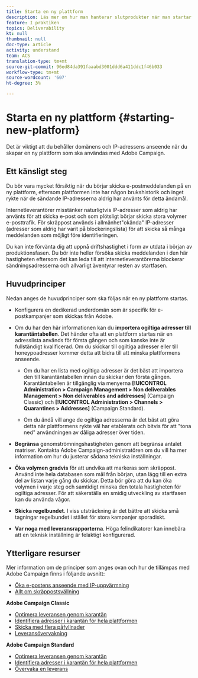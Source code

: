 ```yaml
---
title: Starta en ny plattform
description: Läs mer om hur man hanterar slutprodukter när man startar en ny plattform med Adobe Campaign.
feature: I praktiken
topics: Deliverability
kt: null
thumbnail: null
doc-type: article
activity: understand
team: ACS
translation-type: tm+mt
source-git-commit: 96ed84da391faaabd3001ddd6a411ddc1f46b033
workflow-type: tm+mt
source-wordcount: '607'
ht-degree: 3%

---
```



# Starta en ny plattform {#starting-new-platform}

Det är viktigt att du behåller domänens och IP-adressens anseende när du skapar en ny plattform som ska användas med Adobe Campaign.

## Ett känsligt steg

Du bör vara mycket försiktig när du börjar skicka e-postmeddelanden på en ny plattform, eftersom plattformen inte har någon brukshistorik och inget rykte när de sändande IP-adresserna aldrig har använts för detta ändamål.

Internetleverantörer misstänker naturligtvis IP-adresser som aldrig har använts för att skicka e-post och som plötsligt börjar skicka stora volymer e-posttrafik. För skräppost används i allmänhet&quot;okända&quot; IP-adresser (adresser som aldrig har varit på blockeringslista) för att skicka så många meddelanden som möjligt före identifieringen.

Du kan inte förvänta dig att uppnå driftshastighet i form av utdata i början av produktionsfasen. Du bör inte heller försöka skicka meddelanden i den här hastigheten eftersom det kan leda till att internetleverantörerna blockerar sändningsadresserna och allvarligt äventyrar resten av startfasen.

## Huvudprinciper

Nedan anges de huvudprinciper som ska följas när en ny plattform startas.

* Konfigurera en dedikerad underdomän som är specifik för e-postkampanjer som skickas från Adobe.

* Om du har den här informationen kan du **importera ogiltiga adresser till karantäntabellen**.
Det händer ofta att en plattform startas när en adresslista används för första gången och som kanske inte är fullständigt kvalificerad. Om du skickar till ogiltiga adresser eller till honeypoadresser kommer detta att bidra till att minska plattformens anseende.

   * Om du har en lista med ogiltiga adresser är det bäst att importera den till karantäntabellen innan du skickar den första gången. Karantäntabellen är tillgänglig via menyerna **[!UICONTROL Administration > Campaign Management > Non deliverables Management > Non deliverables and addresses]** (Campaign Classic) och **[!UICONTROL Administration > Channels > Quarantines > Addresses]** (Campaign Standard).

   * Om du ändå vill ange de ogiltiga adresserna är det bäst att göra detta när plattformens rykte väl har etablerats och bitvis för att &quot;tona ned&quot; användningen av dåliga adresser över tiden.

* **Begränsa** genomströmningshastigheten genom att begränsa antalet matriser. Kontakta Adobe Campaign-administratören om du vill ha mer information om hur du justerar sådana tekniska inställningar.

* **Öka volymen gradvis** för att undvika att markeras som skräppost. Använd inte hela databasen som mål från början, utan lägg till en extra del av listan varje gång du skickar. Detta bör göra att du kan öka volymen i varje steg och samtidigt minska den totala hastigheten för ogiltiga adresser. För att säkerställa en smidig utveckling av startfasen kan du använda vågor.

* **Skicka regelbundet**. I viss utsträckning är det bättre att skicka små tagningar regelbundet i stället för stora kampanjer sporadiskt.
* **Var noga med leveransrapporterna**. Höga felindikatorer kan innebära att en teknisk inställning är felaktigt konfigurerad.

## Ytterligare resurser

Mer information om de principer som anges ovan och hur de tillämpas med Adobe Campaign finns i följande avsnitt:

* [Öka e-postens anseende med IP-uppvärmning](../../help/additional-resources/increase-reputation-with-ip-warming.md)
* [Allt om skräppostsvällning](../../help/additional-resources/all-about-spam-traps.md)

**Adobe Campaign Classic**

* [Optimera leveransen genom karantän](https://experienceleague.adobe.com/docs/campaign-classic/using/sending-messages/monitoring-deliveries/understanding-quarantine-management.html#optimizing-your-delivery-through-quarantines)
* [Identifiera adresser i karantän för hela plattformen](https://experienceleague.adobe.com/docs/campaign-classic/using/sending-messages/monitoring-deliveries/understanding-quarantine-management.html#identifying-quarantined-addresses-for-the-entire-platform)
* [Skicka med flera påfyllnader](https://experienceleague.adobe.com/docs/campaign-classic/using/sending-messages/key-steps-when-creating-a-delivery/steps-sending-the-delivery.html#sending-using-multiple-waves)
* [Leveransövervakning](https://experienceleague.adobe.com/docs/campaign-classic/using/sending-messages/monitoring-deliveries/about-delivery-monitoring.html#sending-messages)

**Adobe Campaign Standard**

* [Optimera leveransen genom karantän](https://experienceleague.adobe.com/docs/campaign-standard/using/testing-and-sending/monitoring-messages/understanding-quarantine-management.html#optimizing-your-delivery-through-quarantines)
* [Identifiera adresser i karantän för hela plattformen](https://experienceleague.adobe.com/docs/campaign-standard/using/testing-and-sending/monitoring-messages/understanding-quarantine-management.html)
* [Övervaka en leverans](https://experienceleague.adobe.com/docs/campaign-standard/using/testing-and-sending/monitoring-messages/monitoring-a-delivery.html)
